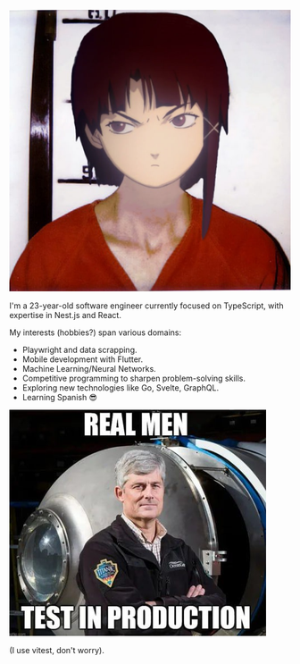 ![alt Real men test in production](lain.jpg)

I'm a 23-year-old software engineer currently focused on TypeScript, with expertise in Nest.js and React. 

My interests (hobbies?) span various domains:
  - Playwright and data scrapping.
  - Mobile development with Flutter.
  - Machine Learning/Neural Networks.
  - Competitive programming to sharpen problem-solving skills.
  - Exploring new technologies like Go, Svelte, GraphQL.
  - Learning Spanish 😎

![alt Real men test in production](realmen.jpg)

(I use vitest, don't worry).
<!--
**nonme/nonme** is a ✨ _special_ ✨ repository because its `README.md` (this file) appears on your GitHub profile.

Here are some ideas to get you started:

- 🔭 I’m currently working on ...
- 🌱 I’m currently learning ...
- 👯 I’m looking to collaborate on ...
- 🤔 I’m looking for help with ...
- 💬 Ask me about ...
- 📫 How to reach me: ...
- 😄 Pronouns: ...
- ⚡ Fun fact: ...
-->
